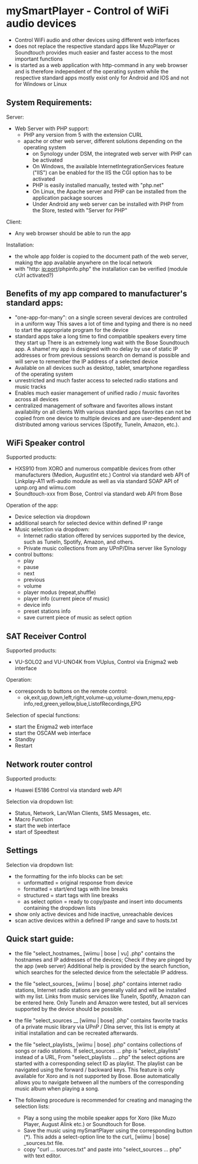 # mySmartPlayer - Control of WiFi audio devices 

- Control WiFi audio and other devices using different web interfaces
- does not replace the respective standard apps like MuzoPlayer or Soundtouch
  provides much easier and faster access to the most important functions
- is started as a web application with http-command in any web browser and is therefore independent of the operating system
  while the respective standard apps mostly exist only for Android and IOS and not for Windows or Linux


System Requirements:
-------------------------------------------------------

Server:
- Web Server with PHP support:
  - PHP any version from 5 with the extension CURL
  - apache or other web server, different solutions depending on the operating system  
    - on Synology under DSM, the integrated web server with PHP can be activated 
    - On Windows, the available InternetIntegrationServices feature ("IIS") can be enabled
      for the IIS the CGI option has to be activated
    - PHP is easily installed manually, tested with "php.net"
    - On Linux, the Apache server and PHP can be installed from the application package sources
    - Under Android any web server can be installed with PHP from the Store, tested with "Server for PHP"

Client:
- Any web browser should be able to run the app

Installation:
- the whole app folder is copied to the document path of the web server, making the app available anywhere on the local network
- with "http: <ip:port>/phpinfo.php" the installation can be verified (module cUrl activated?)


Benefits of my app compared to manufacturer's standard apps:
--------------------------------------------------------

- "one-app-for-many": on a single screen several devices are controlled in a uniform way
  This saves a lot of time and typing and there is no need to start the appropriate program for the device
- standard apps take a long time to find compatible speakers every time they start up
  There is an extremely long wait with the Bose Soundtouch app. A shame!
  my app is designed with no delay by use of static IP addresses or from previous sessions
  search on demand is possible and will serve to remember the IP address of a selected device      
- Available on all devices such as desktop, tablet, smartphone regardless of the operating system
- unrestricted and much faster access to selected radio stations and music tracks
- Enables much easier management of unified radio / music favorites across all devices
- centralized management of software and favorites allows instant availability on all clients
  With various standard apps favorites can not be copied from one device to multiple devices
  and are user-dependent and distributed among various services (Spotify, TuneIn, Amazon, etc.).  


WiFi Speaker control
-------------------------------------------------------

Supported products:
- HXS910 from XORO and numerous compatible devices from other manufacturers (Medion, AugustInt etc.)
  Control via standard web API of Linkplay-A11 wifi-audio module
  as well as via standard SOAP API of upnp.org and wiimu.com
- Soundtouch-xxx from Bose, 
  Control via standard web API from Bose

Operation of the app:
- Device selection via dropdown
- additional search for selected device within defined IP range
- Music selection via dropdown:
  - Internet radio station offered by services supported by the device,
    such as TuneIn, Spotify, Amazon, and others.
  - Private music collections from any UPnP/Dlna server like Synology
- control buttons:
  - play
  - pause
  - next
  - previous
  - volume
  - player modus (repeat,shuffle)
  - player info (current piece of music)
  - device info
  - preset stations info
  - save current piece of music as select option 


SAT Receiver Control 
-------------------------------------------------------

Supported products:
- VU-SOLO2 and VU-UNO4K from VUplus,
  Control via Enigma2 web interface

Operation:
- corresponds to buttons on the remote control: 
  - ok,exit,up,down,left,right,volume-up,volume-down,menu,epg-info,red,green,yellow,blue,ListofRecordings,EPG

Selection of special functions:
- start the Enigma2 web interface
- start the OSCAM web interface
- Standby
- Restart


Network router control
-------------------------------------------------------

Supported products:
- Huawei E5186
  Control via standard web API

Selection via dropdown list:
- Status, Network, Lan/Wlan Clients, SMS Messages, etc.
- Macro Function
- start the web interface
- start of Speedtest


Settings 
-------------------------------------------------------

Selection via dropdown list:
- the formatting for the info blocks can be set:
  - unformatted = original response from device
  - formatted = start/end tags with line breaks
  - structured = start tags with line breaks
  - as select option = ready to copy/paste and insert into documents containing the dropdown lists
- show only active devices and hide inactive, unreachable devices
- scan active devices within a defined IP range and save to hosts.txt


Quick start guide:
-------------------------------------------------------

- the file "select_hostnames_ [wiimu | bose | vu] .php" contains the hostnames and IP addresses of the devices;
  Check if they are pinged by the app (web server)
  Additional help is provided by the search function, which searches for the selected device from the selectable IP address. 

- the file "select_sources_ [wiimu | bose] .php" contains internet radio stations,
  Internet radio stations are generally valid and will be installed with my list.
  Links from music services like TuneIn, Spotify, Amazon can be entered here.
  Only TuneIn and Amazon were tested, but all services supported by the device should be possible. 

- the file "select_sources __ [wiimu | bose] .php" contains favorite tracks of a private music library via UPnP / Dlna server,
  this list is empty at initial installation and can be recreated afterwards.

- the file "select_playlists_ [wiimu | bose] .php" contains collections of songs or radio stations.
  If select_sources ... php is "select_playlists" instead of a URL,
    From "select_playlists ... php" the select options are started with a corresponding select ID as playlist.
  The playlist can be navigated using the forward / backward keys.
  This feature is only available for Xoro and is not supported by Bose.
  Bose automatically allows you to navigate between all the numbers of the corresponding music album when playing a song. 

- The following procedure is recommended for creating and managing the selection lists:
  - Play a song using the mobile speaker apps for Xoro (like Muzo Player, August Alink etc.) or Soundtouch for Bose.
  - Save the music using mySmartPlayer using the corresponding button (*).
    This adds a select-option line to the curl_ [wiimu | bose] _sources.txt file. 
  - copy "curl ... sources.txt" and paste into "select_sources ... php" with text editor.

